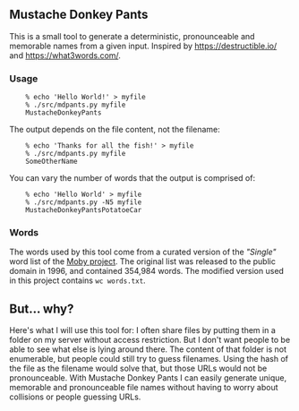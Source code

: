 ## Mustache Donkey Pants

This is a small tool to generate a deterministic, pronounceable and memorable names from a given input.
Inspired by https://destructible.io/ and https://what3words.com/.

### Usage

```
	% echo 'Hello World!' > myfile
	% ./src/mdpants.py myfile
	MustacheDonkeyPants
```

The output depends on the file content, not the filename:	

```
	% echo 'Thanks for all the fish!' > myfile
	% ./src/mdpants.py myfile
	SomeOtherName
```

You can vary the number of words that the output is comprised of:

```
	% echo 'Hello World' > myfile
	% ./src/mdpants.py -N5 myfile
	MustacheDonkeyPantsPotatoeCar
```

### Words

The words used by this tool come from a curated version of the _"Single"_ word
list of the [Moby project](http://icon.shef.ac.uk/Moby/mwords.html). The original
list was released to the public domain in 1996, and contained 354,984 words.
The modified version used in this project contains `wc words.txt`.

## But... why?

Here's what I will use this tool for: I often share files by putting them in a
folder on my server without access restriction. But I don't want people to be
able to see what else is lying around there. The content of that folder is not
enumerable, but people could still try to guess filenames. Using the hash of
the file as the filename would solve that, but those URLs would not be
pronounceable. With Mustache Donkey Pants I can easily generate unique,
memorable and pronounceable file names without having to worry about collisions
or people guessing URLs.
